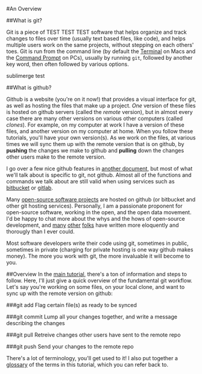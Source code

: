 #An Overview

##What is git?

Git is a piece of TEST TEST TEST software that helps organize and track changes to files over time (usually text based files, like code), and helps multiple users work on the same projects, without stepping on each others' toes. Git is run from the command line (by default the [Terminal](http://en.wikipedia.org/wiki/Terminal_%28OS_X%29) on Macs and the [Command Prompt](http://en.wikipedia.org/wiki/Cmd.exe) on PCs), usually by running `git`, followed by another key word, then often followed by various options.

sublimerge test

##What is github?

Github is a website (you're on it now!) that provides a visual interface for git, as well as hosting the files that make up a project. *One* version of these files is hosted on github servers (called the *remote* version), but in almost every case there are many other versions on various other computers (called *clones*). For example, on my computer at work I have a version of these files, and another version on my computer at home. When you follow these tutorials, you'll have your own version(s). As we work on the files, at various times we will sync them up with the remote version that is on github, by **pushing** the changes we make to github and **pulling** down the changes other users make to the remote version.

I go over a few nice github features in [another document](working.md), but most of what we'll talk about is specific to git, not github. Almost all of the functions and commands we talk about are still valid when using services such as [bitbucket](https://bitbucket.org/) or [gitlab](https://about.gitlab.com/).

Many [open-source software projects](http://en.wikipedia.org/wiki/Free_and_open-source_software) are hosted on github (or bitbucket and other git hosting services). Personally, I am a passionate proponent for open-source software, working in the open, and the open data movement. I'd be happy to chat more about the whys and the hows of open-source development, and [many](https://github.com/18F/open-source-policy/blob/master/policy.md) [other](http://www.gnu.org/gnu/manifesto.html) [folks](https://okfn.org/opendata/why-open-data/) have written more eloquently and thorougly than I ever could.

Most software developers write their code using git, sometimes in public, sometimes in private (charging for private hosting is one way github makes money). The more you work with git, the more invaluable it will become to you.

##Overview
In the [main tutorial](working.md), there's a ton of information and steps to follow. Here, I'll just give a quick overview of the fundamental git workflow. Let's say you're working on some files, on your local clone, and want to sync up with the remote version on github:

###git add
Flag certain file(s) as ready to be synced

###git commit
Lump all your changes together, and write a message describing the changes

###git pull
Retreive changes other users have sent to the remote repo

###git push
Send your changes to the remote repo

There's a lot of terminology, you'll get used to it! I also put together a [glossary](glossary.md) of the terms in this tutorial, which you can refer back to.